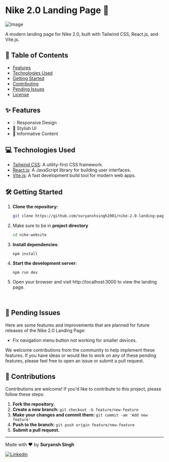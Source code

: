 # Nike 2.0 Landing Page 🚀


![Image](https://github.com/suryanshsingh2001/Nike-Website/blob/main/screenshots/Screenshot%202023-09-06%20001710.jpg)

A modern landing page for Nike 2.0, built with Tailwind CSS, React.js, and Vite.js.

## 📄 Table of Contents

- [Features](#features)
- [Technologies Used](#technologies-used)
- [Getting Started](#getting-started)
- [Contributing](#contributing)
- [Pending Issues](#pending-issues)
- [License](#license)


## ✨ Features

- 💡 Responsive Design
- 🎨 Stylish UI
- 📝 Informative Content

## 💻 Technologies Used

- [Tailwind CSS](https://tailwindcss.com/): A utility-first CSS framework.
- [React.js](https://reactjs.org/): A JavaScript library for building user interfaces.
- [Vite.js](https://vitejs.dev/): A fast development build tool for modern web apps.

## 🛠️ Getting Started

1. **Clone the repository:**

   ```bash
   git clone https://github.com/suryanshsingh2001/nike-2.0-landing-page.git
   ```

2. Make sure to be in **project directory**
   ```bash
   cd nike-website
   ```
3. **Install dependencies**:
   ```
   npm install
   ```
4. **Start the development server**:
   ```
   npm run dev
   ```
5. Open your browser and visit http://localhost:3000 to view the landing page. 

<br>

## 🚧 Pending Issues

Here are some features and improvements that are planned for future releases of the Nike 2.0 Landing Page:

- Fix navigation menu button not working for smaller devices.

We welcome contributions from the community to help implement these features. If you have ideas or would like to work on any of these pending features, please feel free to open an issue or submit a pull request.

## 🤝 Contributions

Contributions are welcome! If you'd like to contribute to this project, please follow these steps:

1. **Fork the repository.**
2. **Create a new branch:** `git checkout -b feature/new-feature`
3. **Make your changes and commit them:** `git commit -am 'Add new feature'`
4. **Push to the branch:** `git push origin feature/new-feature`
5. **Submit a pull request.**

---
Made with ❤️ by **Suryansh Singh**

[![Linkedin](https://img.shields.io/badge/LinkedIn-Profile-blue)](https://www.linkedin.com/in/suryansh-singh-473187235) 
